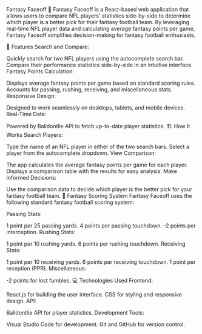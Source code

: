 Fantasy Faceoff 🏈
Fantasy Faceoff is a React-based web application that allows users to compare NFL players' statistics side-by-side to determine which player is a better pick for their fantasy football team. By leveraging real-time NFL player data and calculating average fantasy points per game, Fantasy Faceoff simplifies decision-making for fantasy football enthusiasts.

🚀 Features
Search and Compare:

Quickly search for two NFL players using the autocomplete search bar.
Compare their performance statistics side-by-side in an intuitive interface.
Fantasy Points Calculation:

Displays average fantasy points per game based on standard scoring rules.
Accounts for passing, rushing, receiving, and miscellaneous stats.
Responsive Design:

Designed to work seamlessly on desktops, tablets, and mobile devices.
Real-Time Data:

Powered by Balldontlie API to fetch up-to-date player statistics.
🏗️ How It Works
Search Players:

Type the name of an NFL player in either of the two search bars.
Select a player from the autocomplete dropdown.
View Comparison:

The app calculates the average fantasy points per game for each player.
Displays a comparison table with the results for easy analysis.
Make Informed Decisions:

Use the comparison data to decide which player is the better pick for your fantasy football team.
🧮 Fantasy Scoring System
Fantasy Faceoff uses the following standard fantasy football scoring system:

Passing Stats:

1 point per 25 passing yards.
4 points per passing touchdown.
-2 points per interception.
Rushing Stats:

1 point per 10 rushing yards.
6 points per rushing touchdown.
Receiving Stats:

1 point per 10 receiving yards.
6 points per receiving touchdown.
1 point per reception (PPR).
Miscellaneous:

-2 points for lost fumbles.
💻 Technologies Used
Frontend:

React.js for building the user interface.
CSS for styling and responsive design.
API:

Balldontlie API for player statistics.
Development Tools:

Visual Studio Code for development.
Git and GitHub for version control.

